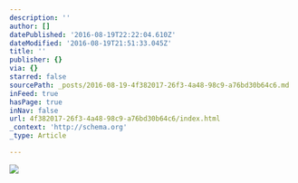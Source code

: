 ```yaml
---
description: ''
author: []
datePublished: '2016-08-19T22:22:04.610Z'
dateModified: '2016-08-19T21:51:33.045Z'
title: ''
publisher: {}
via: {}
starred: false
sourcePath: _posts/2016-08-19-4f382017-26f3-4a48-98c9-a76bd30b64c6.md
inFeed: true
hasPage: true
inNav: false
url: 4f382017-26f3-4a48-98c9-a76bd30b64c6/index.html
_context: 'http://schema.org'
_type: Article

---
```

![](https://the-grid-user-content.s3-us-west-2.amazonaws.com/a7debc4c-9a24-4a79-905d-58d4d8f82e8f.jpg)